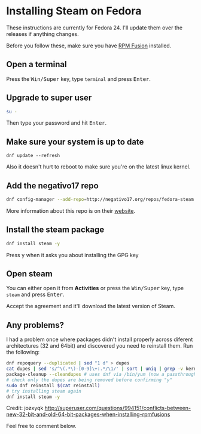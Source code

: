 # Installing Steam on Fedora

These instructions are currently for Fedora 24. I'll update them over the releases if anything changes.

Before you follow these, make sure you have [RPM Fusion](http://rpmfusion.org/Configuration) installed.

## Open a terminal
Press the <kbd>Win/Super</kbd> key, type `terminal` and press <kbd>Enter</kbd>.

## Upgrade to super user
```sh
su -
```
Then type your password and hit <kbd>Enter</kbd>.

## Make sure your system is up to date
```
dnf update --refresh
```
Also it doesn't hurt to reboot to make sure you're on the latest linux kernel.

## Add the negativo17 repo
```sh
dnf config-manager --add-repo=http://negativo17.org/repos/fedora-steam.repo
```
More information about this repo is on their [website](http://negativo17.org/steam/).

## Install the steam package
```sh
dnf install steam -y
```
Press <kbd>y</kbd> when it asks you about installing the GPG key

## Open steam
You can either open it from **Activities** or press the <kbd>Win/Super</kbd> key, type `steam` and press <kbd>Enter</kbd>.

Accept the agreement and it'll download the latest version of Steam.

## Any problems?

I had a problem once where packages didn't install properly across diferent architectures (32 and 64bit) and discovered you need to reinstall them. Run the following:
```sh
dnf repoquery --duplicated | sed "1 d" > dupes
cat dupes | sed 's/^\(.*\)-[0-9]\+:.*/\1/' | sort | uniq | grep -v kernel > reinstall
package-cleanup --cleandupes # uses dnf via /bin/yum (now a passthrough + warning script)
# check only the dupes are being removed before confirming "y"
sudo dnf reinstall $(cat reinstall)
# try installing steam again
dnf install steam -y
```

Credit: jozxyqk http://superuser.com/questions/994151/conflicts-between-new-32-bit-and-old-64-bit-packages-when-installing-rpmfusions

Feel free to comment below.
